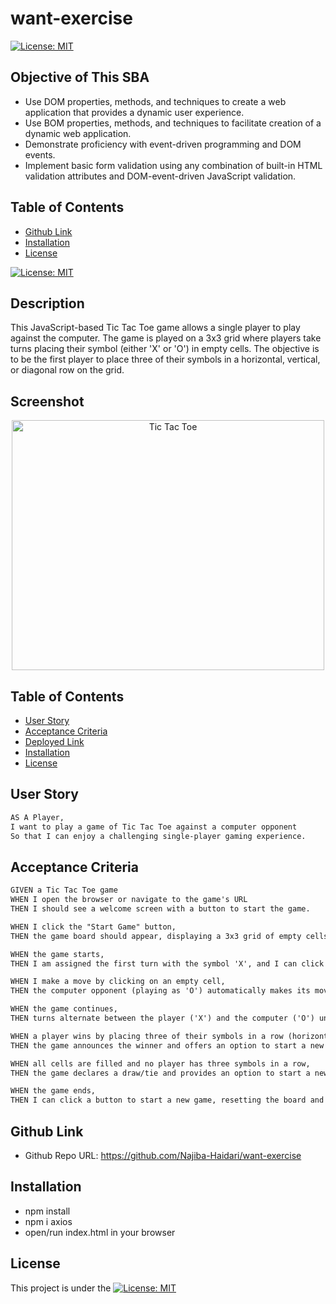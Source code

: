 # want-exercise
[![License: MIT](https://img.shields.io/badge/License-MIT-yellow.svg)](https://opensource.org/licenses/MIT)

## Objective of This SBA 

- Use DOM properties, methods, and techniques to create a web application that provides a
dynamic user experience.
- Use BOM properties, methods, and techniques to facilitate creation of a dynamic web
application.
- Demonstrate proficiency with event-driven programming and DOM events.
- Implement basic form validation using any combination of built-in HTML validation attributes
and DOM-event-driven JavaScript validation.

## Table of Contents 

  - [Github Link](#deployed-link)
  - [Installation](#installation)
  - [License](#license)

[![License: MIT](https://img.shields.io/badge/License-MIT-yellow.svg)](https://opensource.org/licenses/MIT)

## Description

This JavaScript-based Tic Tac Toe game allows a single player to play against the computer. The game is played on a 3x3 grid where players take turns placing their symbol (either 'X' or 'O') in empty cells. The objective is to be the first player to place three of their symbols in a horizontal, vertical, or diagonal row on the grid.

## Screenshot
<p align="center">
  <img src="./images/screenshot.jpg" alt="Tic Tac Toe" width="500" height="400" />
</p>

## Table of Contents 

  - [User Story](#use-story)
  - [Acceptance Criteria](#acceptance-criteria)
  - [Deployed Link](#deployed-link)
  - [Installation](#installation)
  - [License](#license)

## User Story

```md
AS A Player, 
I want to play a game of Tic Tac Toe against a computer opponent
So that I can enjoy a challenging single-player gaming experience.
```

## Acceptance Criteria

```md
GIVEN a Tic Tac Toe game
WHEN I open the browser or navigate to the game's URL
THEN I should see a welcome screen with a button to start the game.

WHEN I click the "Start Game" button,
THEN the game board should appear, displaying a 3x3 grid of empty cells for Tic Tac Toe.

WHEN the game starts,
THEN I am assigned the first turn with the symbol 'X', and I can click on any available cell to make my move.

WHEN I make a move by clicking on an empty cell,
THEN the computer opponent (playing as 'O') automatically makes its move on the next available empty cell.

WHEN the game continues,
THEN turns alternate between the player ('X') and the computer ('O') until there is a winner or all cells are filled.

WHEN a player wins by placing three of their symbols in a row (horizontal, vertical, or diagonal),
THEN the game announces the winner and offers an option to start a new game.

WHEN all cells are filled and no player has three symbols in a row,
THEN the game declares a draw/tie and provides an option to start a new game.

WHEN the game ends,
THEN I can click a button to start a new game, resetting the board and allowing me to play again.
```

## Github Link
- Github Repo URL: https://github.com/Najiba-Haidari/want-exercise

## Installation
* npm install
* npm i axios
* open/run index.html in your browser
  
## License
This project is under the [![License: MIT](https://img.shields.io/badge/License-MIT-yellow.svg)](https://opensource.org/licenses/MIT)

